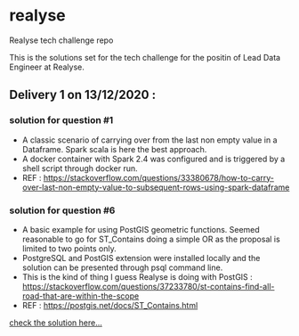 # realyse
Realyse tech challenge repo

This is the solutions set for the tech challenge for the positin of Lead Data Engineer at Realyse.

## Delivery 1 on 13/12/2020 :

### solution for question #1

- A classic scenario of carrying over from the last non empty value in a Dataframe. Spark scala is here the best approach.
- A docker container with Spark 2.4 was configured and is triggered by a shell script through docker run.
- REF : https://stackoverflow.com/questions/33380678/how-to-carry-over-last-non-empty-value-to-subsequent-rows-using-spark-dataframe

### solution for question #6

- A basic example for using PostGIS geometric functions. Seemed reasonable to go for ST_Contains doing a simple OR as the proposal is limited to two points only.
- PostgreSQL and PostGIS extension were installed locally and the solution can be presented through psql command line.
- This is the kind of thing I guess Realyse is doing with PostGIS : https://stackoverflow.com/questions/37233780/st-contains-find-all-road-that-are-within-the-scope
- REF : https://postgis.net/docs/ST_Contains.html

[check the solution here...](sql/solution6.sql)

